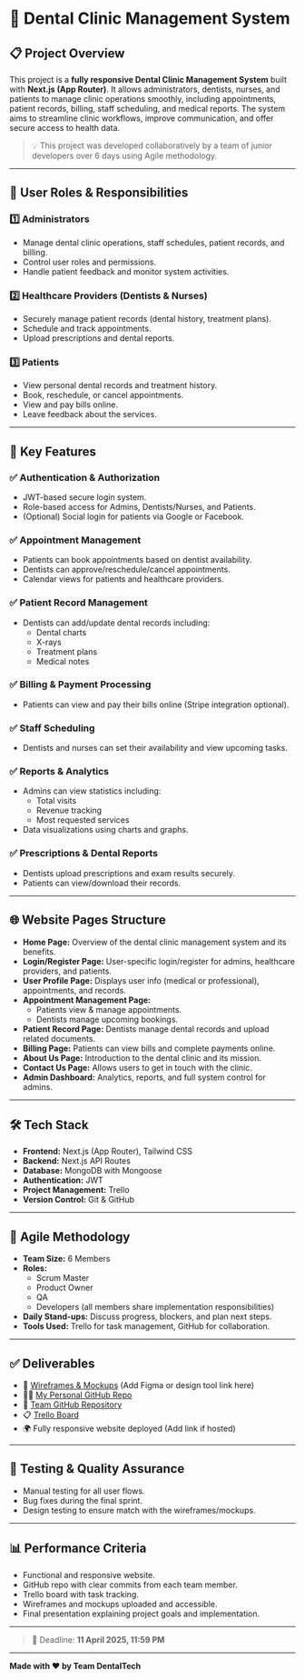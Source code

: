 # 🦷 Dental Clinic Management System

## 📋 Project Overview

This project is a **fully responsive Dental Clinic Management System** built with **Next.js (App Router)**. It allows administrators, dentists, nurses, and patients to manage clinic operations smoothly, including appointments, patient records, billing, staff scheduling, and medical reports. The system aims to streamline clinic workflows, improve communication, and offer secure access to health data.

> 💡 This project was developed collaboratively by a team of junior developers over 6 days using Agile methodology.

---

## 👥 User Roles & Responsibilities

### 1️⃣ Administrators

- Manage dental clinic operations, staff schedules, patient records, and billing.
- Control user roles and permissions.
- Handle patient feedback and monitor system activities.

### 2️⃣ Healthcare Providers (Dentists & Nurses)

- Securely manage patient records (dental history, treatment plans).
- Schedule and track appointments.
- Upload prescriptions and dental reports.

### 3️⃣ Patients

- View personal dental records and treatment history.
- Book, reschedule, or cancel appointments.
- View and pay bills online.
- Leave feedback about the services.

---

## 🚀 Key Features

### ✅ Authentication & Authorization

- JWT-based secure login system.
- Role-based access for Admins, Dentists/Nurses, and Patients.
- (Optional) Social login for patients via Google or Facebook.

### ✅ Appointment Management

- Patients can book appointments based on dentist availability.
- Dentists can approve/reschedule/cancel appointments.
- Calendar views for patients and healthcare providers.

### ✅ Patient Record Management

- Dentists can add/update dental records including:
  - Dental charts
  - X-rays
  - Treatment plans
  - Medical notes

### ✅ Billing & Payment Processing

- Patients can view and pay their bills online (Stripe integration optional).

### ✅ Staff Scheduling

- Dentists and nurses can set their availability and view upcoming tasks.

### ✅ Reports & Analytics

- Admins can view statistics including:
  - Total visits
  - Revenue tracking
  - Most requested services
- Data visualizations using charts and graphs.

### ✅ Prescriptions & Dental Reports

- Dentists upload prescriptions and exam results securely.
- Patients can view/download their records.

---

## 🌐 Website Pages Structure

- **Home Page:** Overview of the dental clinic management system and its benefits.
- **Login/Register Page:** User-specific login/register for admins, healthcare providers, and patients.
- **User Profile Page:** Displays user info (medical or professional), appointments, and records.
- **Appointment Management Page:**
  - Patients view & manage appointments.
  - Dentists manage upcoming bookings.
- **Patient Record Page:** Dentists manage dental records and upload related documents.
- **Billing Page:** Patients can view bills and complete payments online.
- **About Us Page:** Introduction to the dental clinic and its mission.
- **Contact Us Page:** Allows users to get in touch with the clinic.
- **Admin Dashboard:** Analytics, reports, and full system control for admins.

---

## 🛠️ Tech Stack

- **Frontend:** Next.js (App Router), Tailwind CSS
- **Backend:** Next.js API Routes
- **Database:** MongoDB with Mongoose
- **Authentication:** JWT
- **Project Management:** Trello
- **Version Control:** Git & GitHub

---

## 📆 Agile Methodology

- **Team Size:** 6 Members
- **Roles:**
  - Scrum Master
  - Product Owner
  - QA
  - Developers (all members share implementation responsibilities)
- **Daily Stand-ups:** Discuss progress, blockers, and plan next steps.
- **Tools Used:** Trello for task management, GitHub for collaboration.

---

## ✅ Deliverables

- 🎨 [Wireframes & Mockups](#) (Add Figma or design tool link here)
- 🧑‍💻 [My Personal GitHub Repo](#)
- 👥 [Team GitHub Repository](#)
- 📋 [Trello Board](#)
- 🌍 Fully responsive website deployed (Add link if hosted)

---

## 🧪 Testing & Quality Assurance

- Manual testing for all user flows.
- Bug fixes during the final sprint.
- Design testing to ensure match with the wireframes/mockups.

---

## 📊 Performance Criteria

- Functional and responsive website.
- GitHub repo with clear commits from each team member.
- Trello board with task tracking.
- Wireframes and mockups uploaded and accessible.
- Final presentation explaining project goals and implementation.

---

> 🎯 Deadline: **11 April 2025, 11:59 PM**

---

**Made with ❤️ by Team DentalTech**
